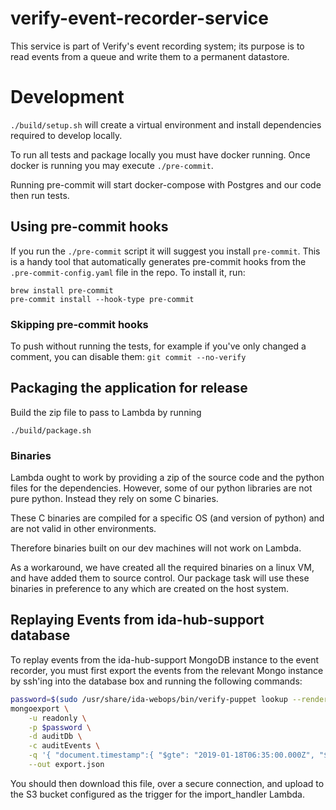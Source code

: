 # verify-event-recorder-service
This service is part of Verify's event recording system; its purpose is to read events from a queue and write them to a
 permanent datastore.

# Development
```./build/setup.sh``` will create a virtual environment and install dependencies required to develop locally.

To run all tests and package locally you must have docker running. Once docker is running you may execute
```./pre-commit```.

Running pre-commit will start docker-compose with Postgres and our code then run tests.

## Using pre-commit hooks

If you run the `./pre-commit` script it will suggest you install `pre-commit`.
This is a handy tool that automatically generates pre-commit hooks from the
`.pre-commit-config.yaml` file in the repo.  To install it, run:

```
brew install pre-commit
pre-commit install --hook-type pre-commit
```

### Skipping pre-commit hooks

To push without running the tests, for example if you've only changed a comment, you can disable them:
`git commit --no-verify`

## Packaging the application for release
Build the zip file to pass to Lambda by running
```
./build/package.sh
```

### Binaries
Lambda ought to work by providing a zip of the source code and the python files for the dependencies.
However, some of our python libraries are not pure python. Instead they rely on some C binaries.

These C binaries are compiled for a specific OS (and version of python) and are not valid in other environments.

Therefore binaries built on our dev machines will not work on Lambda.

As a workaround, we have created all the required binaries on a linux VM, and have added them to source control. Our 
package task will use these binaries in preference to any which are created on the host system.

## Replaying Events from ida-hub-support database

To replay events from the ida-hub-support MongoDB instance to the event recorder, you must first export the events from the relevant Mongo instance by ssh'ing into the database box and running the following commands:

```bash
password=$(sudo /usr/share/ida-webops/bin/verify-puppet lookup --render-as s profiles::ida_mongo_users::readonlypassword)
mongoexport \
	-u readonly \
	-p $password \
	-d auditDb \
	-c auditEvents \
	-q '{ "document.timestamp":{ "$gte": "2019-01-18T06:35:00.000Z", "$lte": "2019-01-18T08:11:00.000Z" }}' \
	--out export.json
```

You should then download this file, over a secure connection, and upload to the S3 bucket configured as the trigger
for the import_handler Lambda.
 
